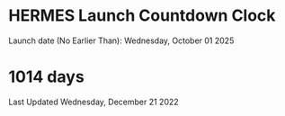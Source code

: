 # HERMES Launch Countdown Clock

Launch date (No Earlier Than): Wednesday, October 01 2025
# 1014 days

Last Updated Wednesday, December 21 2022